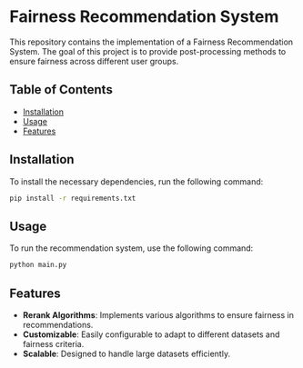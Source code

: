 # Fairness Recommendation System

This repository contains the implementation of a Fairness Recommendation System. The goal of this project is to provide post-processing methods to ensure fairness across different user groups.

## Table of Contents
- [Installation](#installation)
- [Usage](#usage)
- [Features](#features)

## Installation

To install the necessary dependencies, run the following command:

```bash
pip install -r requirements.txt
```

## Usage

To run the recommendation system, use the following command:

```bash
python main.py
```

## Features

- **Rerank Algorithms**: Implements various algorithms to ensure fairness in recommendations.
- **Customizable**: Easily configurable to adapt to different datasets and fairness criteria.
- **Scalable**: Designed to handle large datasets efficiently.

